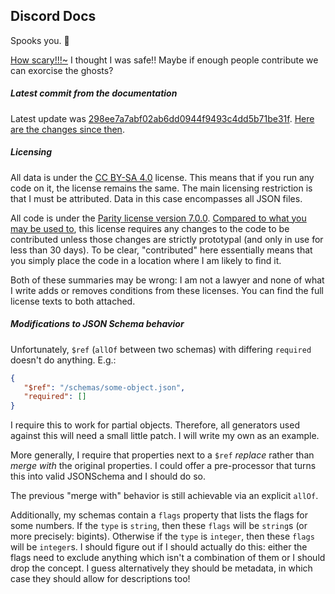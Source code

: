 ## Discord Docs

Spooks you. 👻

[How scary!!!~](https://docs.helvetica.moe) I thought I was safe!! Maybe if
enough people contribute we can exorcise the ghosts?

##### Latest commit from the documentation

Latest update was
[298ee7a7abf02ab6dd0944f9493c4dd5b71be31f](https://github.com/discord/discord-api-docs/commit/298ee7a7abf02ab6dd0944f9493c4dd5b71be31f).
[Here are the changes since then](https://github.com/discord/discord-api-docs/compare/298ee7a7abf02ab6dd0944f9493c4dd5b71be31f..main).

##### Licensing

All data is under the
[CC BY-SA 4.0](https://creativecommons.org/licenses/by-sa/4.0/) license. This
means that if you run any code on it, the license remains the same. The main
licensing restriction is that I must be attributed. Data in this case
encompasses all JSON files.

All code is under the
[Parity license version 7.0.0](https://paritylicense.com/versions/7.0.0).
[Compared to what you may be used to](https://github.com/licensezero/parity-public-license#comparing),
this license requires any changes to the code to be contributed unless those
changes are strictly prototypal (and only in use for less than 30 days). To be
clear, "contributed" here essentially means that you simply place the code in a
location where I am likely to find it.

Both of these summaries may be wrong: I am not a lawyer and none of what I write
adds or removes conditions from these licenses. You can find the full license
texts to both attached.

##### Modifications to JSON Schema behavior

Unfortunately, `$ref` (`allOf` between two schemas) with differing `required`
doesn't do anything. E.g.:

```json
{
   "$ref": "/schemas/some-object.json",
   "required": []
}
```

I require this to work for partial objects. Therefore, all generators used
against this will need a small little patch. I will write my own as an example.

More generally, I require that properties next to a `$ref` _replace_ rather than
_merge with_ the original properties. I could offer a pre-processor that turns
this into valid JSONSchema and I should do so.

The previous "merge with" behavior is still achievable via an explicit `allOf`.

Additionally, my schemas contain a `flags` property that lists the flags for
some numbers. If the `type` is `string`, then these `flags` will be `string`s
(or more precisely: bigints). Otherwise if the `type` is `integer`, then these
`flags` will be `integer`s. I should figure out if I should actually do this:
either the flags need to exclude anything which isn't a combination of them or I
should drop the concept. I guess alternatively they should be metadata, in which
case they should allow for descriptions too!
